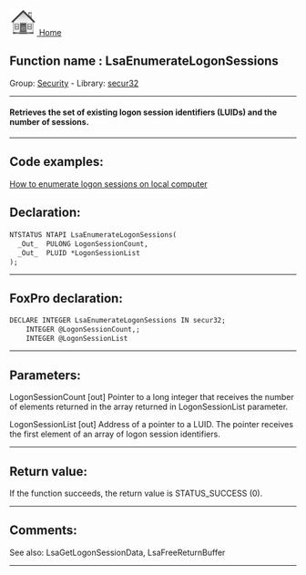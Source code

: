 [<img src="../../images/home.png"> Home ](https://github.com/VFPX/Win32API)  

## Function name : LsaEnumerateLogonSessions
Group: [Security](../../functions_group.md#Security)  -  Library: [secur32](../../../libraries.md#secur32)  
***  


#### Retrieves the set of existing logon session identifiers (LUIDs) and the number of sessions.

***  


## Code examples:
[How to enumerate logon sessions on local computer](../../samples/sample_591.md)  

## Declaration:
```foxpro  
NTSTATUS NTAPI LsaEnumerateLogonSessions(
  _Out_  PULONG LogonSessionCount,
  _Out_  PLUID *LogonSessionList
);  
```  
***  


## FoxPro declaration:
```foxpro  
DECLARE INTEGER LsaEnumerateLogonSessions IN secur32;
	INTEGER @LogonSessionCount,;
	INTEGER @LogonSessionList  
```  
***  


## Parameters:
LogonSessionCount [out]
Pointer to a long integer that receives the number of elements returned in the array returned in LogonSessionList parameter.

LogonSessionList [out]
Address of a pointer to a LUID. The pointer receives the first element of an array of logon session identifiers.   
***  


## Return value:
If the function succeeds, the return value is STATUS_SUCCESS (0).  
***  


## Comments:
See also: LsaGetLogonSessionData, LsaFreeReturnBuffer   
  
***  

